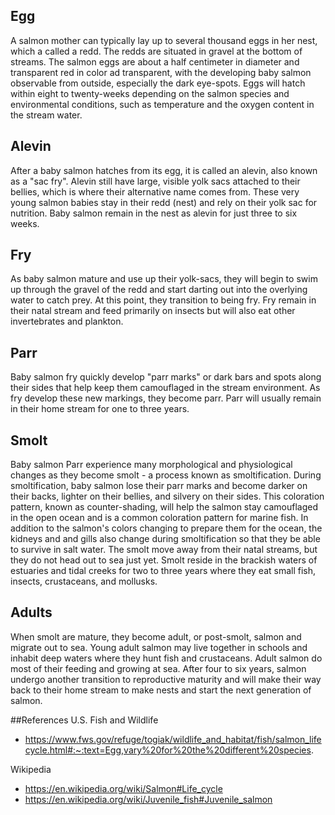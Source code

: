 ## Egg

A salmon mother can typically lay up to several thousand eggs in her nest, which a called a redd. The redds are situated in gravel at the bottom of streams. The salmon eggs are about a half centimeter in diameter and transparent red in color ad transparent, with the developing baby salmon observable from outside, especially the dark eye-spots. Eggs will hatch within eight to twenty-weeks depending on the salmon species and environmental conditions, such as temperature and the oxygen content in the stream water.


## Alevin

After a baby salmon hatches from its egg, it is called an alevin, also known as a "sac fry". Alevin still have large, visible yolk sacs attached to their bellies, which is where their alternative name comes from. These very young salmon babies stay in their redd (nest) and rely on their yolk sac for nutrition. Baby salmon remain in the nest as alevin for just three to six weeks.


## Fry

 As baby salmon mature and use up their yolk-sacs, they will begin to swim up through the gravel of the redd and start darting out into the overlying water to catch prey. At this point, they transition to being fry. Fry remain in their natal stream and feed primarily on insects but will also eat other invertebrates and plankton.

## Parr
Baby salmon fry quickly develop "parr marks" or dark bars and spots along their sides that help keep them camouflaged in the stream environment. As fry develop these new markings, they become parr. Parr will usually remain in their home stream for one to three years.


## Smolt
Baby salmon Parr experience many morphological and physiological changes as they become smolt - a process known as smoltification. During smoltification, baby salmon lose their parr marks and become darker on their backs, lighter on their bellies, and silvery on their sides. This coloration pattern, known as counter-shading, will help the salmon stay camouflaged in the open ocean and is a common coloration pattern for marine fish. In addition to the salmon's colors changing to prepare them for the ocean, the kidneys and and gills also change during smoltification so that they be able to survive in salt water. The smolt move away from their natal streams, but they do not head out to sea just yet. Smolt reside in the brackish waters of estuaries and tidal creeks for two to three years where they eat small fish, insects, crustaceans, and mollusks.


## Adults

When smolt are mature, they become adult, or post-smolt, salmon and migrate out to sea. Young adult salmon may live together in schools and inhabit deep waters where they hunt fish and crustaceans. Adult salmon do most of their feeding and growing at sea. After four to six years, salmon undergo another transition to reproductive maturity and will make their way back to their home stream to make nests and start the next generation of salmon.

##References
U.S. Fish and Wildlife
- https://www.fws.gov/refuge/togiak/wildlife_and_habitat/fish/salmon_lifecycle.html#:~:text=Egg,vary%20for%20the%20different%20species.

Wikipedia
- https://en.wikipedia.org/wiki/Salmon#Life_cycle
- https://en.wikipedia.org/wiki/Juvenile_fish#Juvenile_salmon

